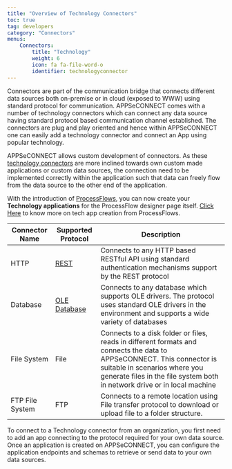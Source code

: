 ```yaml
---
title: "Overview of Technology Connectors"
toc: true
tag: developers
category: "Connectors"
menus: 
    Connectors:
        title: "Technology"
        weight: 6
        icon: fa fa-file-word-o
        identifier: technologyconnector
---
```

Connectors are part of the communication bridge that connects different data sources both on-premise 
or in cloud (exposed to WWW) using standard protocol for communication. APPSeCONNECT comes with a number of 
technology connectors which can connect any data source having standard protocol based communication channel 
established. The connectors are plug and play oriented and hence within APPSeCONNECT one can 
easily add a technology connector and connect an App using popular technology. 

APPSeCONNECT allows custom development of connectors. As these [technology connectors](/getting%20started/configurations/#b-technology-app-creation) are more inclined towards
own custom made applications or custom data sources, the connection need to be implemented correctly 
within the application such that data can freely flow from the data source to the other end of the application. 

With the introduction of [ProcessFlows](/processflow/overview-of-processflow/), you can now create your **Technology applications** for the ProcessFlow designer page itself. [Click Here](/processflow/technology-app-creation-using-processflow/) to know more on tech app creation from ProcessFlows.

|Connector Name|Supported Protocol|Description|
|---|---|---------|
|HTTP|[REST](/connectors/Overview-of-GenericRest-Adapters/)|Connects to any HTTP based RESTful API using standard authentication mechanisms support by the REST protocol|
|Database|[OLE Database](/connectors/Overview-of-OLEDB-Adapter/)|Connects to any database which supports OLE drivers. The protocol uses standard OLE drivers in the environment and supports a wide variety of databases|
|File System|File|Connects to a disk folder or files, reads in different formats and connects the data to APPSeCONNECT. This connector is suitable in scenarios where you generate files in the file system both in network drive or in local machine|
|FTP File System|FTP|Connects to a remote location using File transfer protocol to download or upload file to a folder structure.|
  
To connect to a Technology connector from an organization, you first need to add an app connecting to the protocol required for your 
own data source. Once an application is created on APPSeCONNECT, you can configure the application endpoints and schemas to retrieve or send 
data to your own data sources. 

